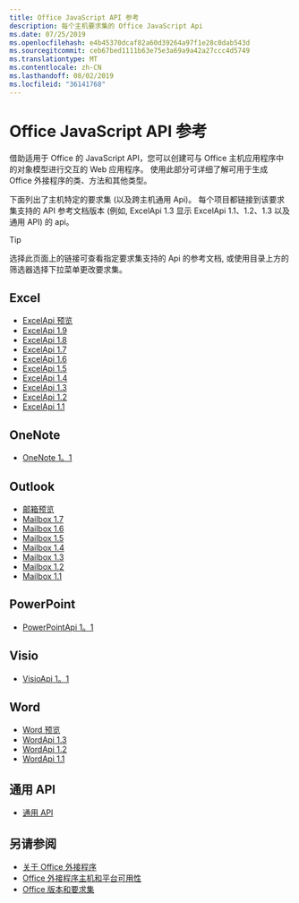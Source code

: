 ```yaml
---
title: Office JavaScript API 参考
description: 每个主机要求集的 Office JavaScript Api
ms.date: 07/25/2019
ms.openlocfilehash: e4b45370dcaf82a60d39264a97f1e28c0dab543d
ms.sourcegitcommit: ceb67bed1111b63e75e3a69a9a42a27ccc4d5749
ms.translationtype: MT
ms.contentlocale: zh-CN
ms.lasthandoff: 08/02/2019
ms.locfileid: "36141768"
---
```

# <a name="office-javascript-api-reference"></a>Office JavaScript API 参考

借助适用于 Office 的 JavaScript API，您可以创建可与 Office 主机应用程序中的对象模型进行交互的 Web 应用程序。 使用此部分可详细了解可用于生成 Office 外接程序的类、方法和其他类型。

下面列出了主机特定的要求集 (以及跨主机通用 Api)。 每个项目都链接到该要求集支持的 API 参考文档版本 (例如, ExcelApi 1.3 显示 ExcelApi 1.1、1.2、1.3 以及通用 API) 的 api。

> [!TIP]
> 选择此页面上的链接可查看指定要求集支持的 Api 的参考文档, 或使用目录上方的筛选器选择下拉菜单更改要求集。

## <a name="excel"></a>Excel

- [ExcelApi 预览](/javascript/api/excel?view=excel-js-preview)
- [ExcelApi 1.9](/javascript/api/excel?view=excel-js-1.9)
- [ExcelApi 1.8](/javascript/api/excel?view=excel-js-1.8)
- [ExcelApi 1.7](/javascript/api/excel?view=excel-js-1.7)
- [ExcelApi 1.6](/javascript/api/excel?view=excel-js-1.6)
- [ExcelApi 1.5](/javascript/api/excel?view=excel-js-1.5)
- [ExcelApi 1.4](/javascript/api/excel?view=excel-js-1.4)
- [ExcelApi 1.3](/javascript/api/excel?view=excel-js-1.3)
- [ExcelApi 1.2](/javascript/api/excel?view=excel-js-1.2)
- [ExcelApi 1.1](/javascript/api/excel?view=excel-js-1.1)

## <a name="onenote"></a>OneNote

- [OneNote 1。1](/javascript/api/onenote?view=onenote-js-1.1)

## <a name="outlook"></a>Outlook

- [邮箱预览](/javascript/api/outlook?view=outlook-js-preview)
- [Mailbox 1.7](/javascript/api/outlook?view=outlook-js-1.7)
- [Mailbox 1.6](/javascript/api/outlook?view=outlook-js-1.6)
- [Mailbox 1.5](/javascript/api/outlook?view=outlook-js-1.5)
- [Mailbox 1.4](/javascript/api/outlook?view=outlook-js-1.4)
- [Mailbox 1.3](/javascript/api/outlook?view=outlook-js-1.3)
- [Mailbox 1.2](/javascript/api/outlook?view=outlook-js-1.2)
- [Mailbox 1.1](/javascript/api/outlook?view=outlook-js-1.1)

## <a name="powerpoint"></a>PowerPoint

- [PowerPointApi 1。1](/javascript/api/powerpoint?view=powerpoint-js-1.1)

## <a name="visio"></a>Visio

- [VisioApi 1。1](/javascript/api/visio?view=visio-js-1.1)

## <a name="word"></a>Word

- [Word 预览](/javascript/api/word?view=word-js-preview)
- [WordApi 1.3](/javascript/api/word?view=word-js-1.3)
- [WordApi 1.2](/javascript/api/word?view=word-js-1.2)
- [WordApi 1.1](/javascript/api/word?view=word-js-1.1)

## <a name="common-api"></a>通用 API

- [通用 API](/javascript/api/office?view=common-js)

## <a name="see-also"></a>另请参阅

- [关于 Office 外接程序](/office/dev/add-ins/overview)
- [Office 外接程序主机和平台可用性](/office/dev/add-ins/overview/office-add-in-availability)
- [Office 版本和要求集](/office/dev/add-ins/develop/office-versions-and-requirement-sets)
